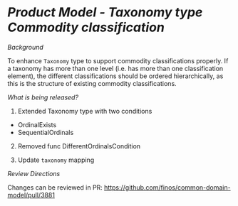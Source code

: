 # _Product Model - Taxonomy type Commodity classification_

_Background_

To enhance `Taxonomy` type to support commodity classifications properly. If a taxonomy has more than one level (i.e. has more than one classification element), the different classifications should be ordered hierarchically, as this is the structure of existing commodity classifications.

_What is being released?_

1. Extended Taxonomy type with two conditions
  - OrdinalExists
  - SequentialOrdinals

2. Removed func DifferentOrdinalsCondition 

3. Update `taxonomy` mapping

_Review Directions_

Changes can be reviewed in PR: https://github.com/finos/common-domain-model/pull/3881
